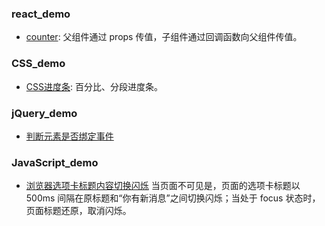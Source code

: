 ### react_demo
- [counter](https://askybig.github.io/demo/React/counter.html): 父组件通过 props 传值，子组件通过回调函数向父组件传值。

### CSS_demo
- [CSS进度条](https://askybig.github.io/demo/CSS/progress.html): 百分比、分段进度条。

### jQuery_demo
- [判断元素是否绑定事件](https://askybig.github.io/demo/jQuery/hasBind.html)

### JavaScript_demo
- [浏览器选项卡标题内容切换闪烁](https://askybig.github.io/demo/jQuery/changeBrowserTitle.html)
当页面不可见是，页面的选项卡标题以 500ms 间隔在原标题和“你有新消息”之间切换闪烁；当处于 focus 状态时，页面标题还原，取消闪烁。
